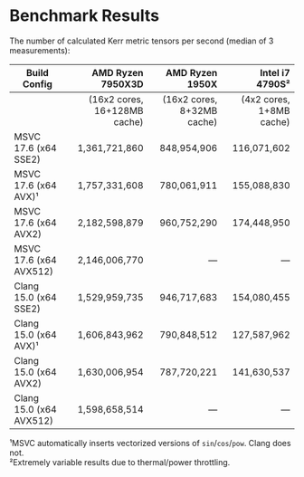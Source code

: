 ﻿Benchmark Results
=================

The number of calculated Kerr metric tensors per second (median of 3 measurements):

|Build Config           |AMD Ryzen 7950X3D           |AMD Ryzen 1950X           |Intel i7 4790S²         |
|-----------------------|---------------------------:|-------------------------:|-----------------------:|
|                       |(16x2 cores, 16+128MB cache)|(16x2 cores, 8+32MB cache)|(4x2 cores, 1+8MB cache)|
|MSVC 17.6 (x64 SSE2)   |               1,361,721,860|               848,954,906|             116,071,602|
|MSVC 17.6 (x64 AVX)¹   |               1,757,331,608|               780,061,911|             155,088,830|
|MSVC 17.6 (x64 AVX2)   |               2,182,598,879|               960,752,290|             174,448,950|
|MSVC 17.6 (x64 AVX512) |               2,146,006,770|                         —|                       —|
|Clang 15.0 (x64 SSE2)  |               1,529,959,735|               946,717,683|             154,080,455|
|Clang 15.0 (x64 AVX)¹  |               1,606,843,962|               790,848,512|             127,587,962|
|Clang 15.0 (x64 AVX2)  |               1,630,006,954|               787,720,221|             141,630,537|
|Clang 15.0 (x64 AVX512)|               1,598,658,514|                         —|                       —|

¹MSVC automatically inserts vectorized versions of `sin`/`cos`/`pow`. Clang does not.\
²Extremely variable results due to thermal/power throttling.